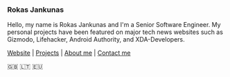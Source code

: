 ### Rokas Jankunas

Hello, my name is Rokas Jankunas and I'm a Senior Software Engineer. My personal projects have been featured on major tech news websites such as Gizmodo, Lifehacker, Android Authority, and XDA-Developers.

 [Website](https://rokas.dev/) | [Projects](https://rokas.dev/projects) | [About me](https://rokas.dev/about) | [Contact me](https://rokas.dev/contacts)
 
:uk: :lithuania: :eu:
